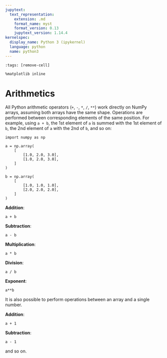 ```yaml
---
jupytext:
  text_representation:
    extension: .md
    format_name: myst
    format_version: 0.13
    jupytext_version: 1.14.4
kernelspec:
  display_name: Python 3 (ipykernel)
  language: python
  name: python3
---
```


```{code-cell} ipython3
:tags: [remove-cell]

%matplotlib inline
```

# Arithmetics

All Python arithmetic operators (`+`, `-`, `*`, `/`, `**`) work directly on NumPy arrays, assuming both arrays have the same shape. Operations are performed between corresponding elements of the same position. For example, using `a + b`, the 1st element of `a` is summed with the 1st element of `b`, the 2nd element of `a` with the 2nd of `b`, and so on:

```{code-cell} ipython3
import numpy as np

a = np.array(
    [
        [1.0, 2.0, 3.0],
        [1.0, 2.0, 3.0],
    ]
)

b = np.array(
    [
        [1.0, 1.0, 1.0],
        [2.0, 2.0, 2.0],
    ]
)
```

**Addition**:

```{code-cell} ipython3
a + b
```

**Subtraction**:

```{code-cell} ipython3
a - b
```

**Multiplication**:

```{code-cell} ipython3
a * b
```

**Division**:

```{code-cell} ipython3
a / b
```

**Exponent**:

```{code-cell} ipython3
a**b
```

It is also possible to perform operations between an array and a single number.

**Addition**:

```{code-cell} ipython3
a + 1
```

**Subtraction**:

```{code-cell} ipython3
a - 1
```

and so on.
